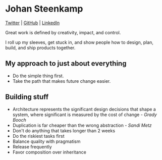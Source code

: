 
# Johan Steenkamp 

[Twitter](https://twitter.com/johanstn) | [GitHub](https://github.com/jsteenkamp) | [LinkedIn](https://www.linkedin.com/in/johansteenkamp/)

Great work is defined by creativity, impact, and control.

I roll up my sleeves, get stuck in, and show people how to design, plan, build, and ship products together.

## My approach to just about everything

- Do the simple thing first.
- Take the path that makes future change easier.

## Building stuff

- Architecture represents the significant design decisions that shape a system, where significant is measured by the cost of change - *Grady Booch*
- Duplication is far cheaper than the wrong abstraction - *Sandi Metz*
- Don't do anything that takes longer than 2 weeks
- Do the riskiest tasks first
- Balance quality with pragmatism
- Release frequently
- Favor composition over inheritance
